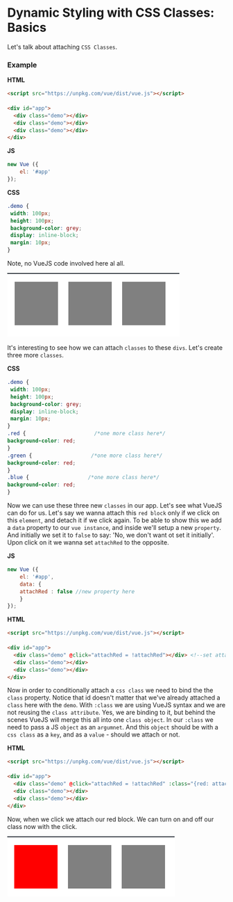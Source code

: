 # Dynamic Styling with CSS Classes: Basics

Let's talk about attaching `CSS Classes`. 

### Example

**HTML**

```html
<script src="https://unpkg.com/vue/dist/vue.js"></script>

<div id="app">
  <div class="demo"></div>
  <div class="demo"></div>
  <div class="demo"></div>
</div>
```

**JS**

```js
new Vue ({
    el: '#app'
});
```

**CSS**

```css
.demo {
 width: 100px;
 height: 100px;
 background-color: grey;
 display: inline-block;
 margin: 10px;
}
```
Note, no VueJS code involved here al all. 

![vue-with-css-classes](../vue-with-css-classes.png)


It's interesting to see how we can attach `classes` to these `divs`. Let's create three more `classes`. 

**CSS**

```css
.demo {
 width: 100px;
 height: 100px;
 background-color: grey;
 display: inline-block;
 margin: 10px;
}
.red {                      /*one more class here*/
background-color: red;
}
.green {                   /*one more class here*/
background-color: red;
}
.blue {                   /*one more class here*/
background-color: red;
}
```

Now we can use these three new `classes` in our app. Let's see what VueJS can do for us. Let's say we wanna attach this `red block` only if we click on this `element`, and detach it if we click again. 
To be able to show this we add a `data` property to our `vue instance`, and inside we'll setup a new `property`. And initially we set it to `false` to say: 'No, we don't want ot set it initially'. Upon click on it we wanna set `attachRed` to the opposite. 

**JS**

```js
new Vue ({
    el: '#app',
    data: {
    attachRed : false //new property here 
    }
});
```

**HTML**

```html
<script src="https://unpkg.com/vue/dist/vue.js"></script>

<div id="app">
  <div class="demo" @click="attachRed = !attachRed"></div> <!--set attachRed to the opposite after clicking-->
  <div class="demo"></div>
  <div class="demo"></div>
</div>
```
Now in order to conditionally attach a `css class` we need to bind the the `class` property. Notice that id doesn't matter that we've already attached a `class` here with the `demo`. With `:class` we are using VueJS syntax and we are not reusing the `class attribute`. Yes, we are binding to it, but behind the scenes VueJS will merge this all into one `class object`. In our `:class` we need to pass a JS `object` as an `argumnet`. And this `object` should be with a `css class` as a `key`, and as a `value` - should we attach or not.  

**HTML**

```html
<script src="https://unpkg.com/vue/dist/vue.js"></script>

<div id="app">
  <div class="demo" @click="attachRed = !attachRed" :class="{red: attachRed}"></div> <!--bind with class property-->
  <div class="demo"></div>
  <div class="demo"></div>
</div>
```

Now, when we click we attach our red block. We can turn on and off our class now with the click. 

![vue-with-css-classes2](../vue-with-css-classes2.png)
